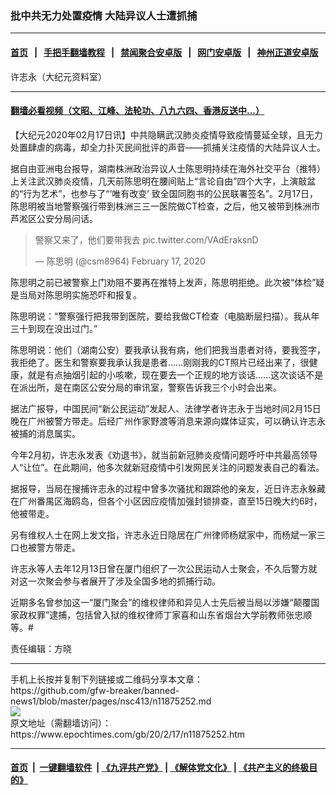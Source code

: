 ### 批中共无力处置疫情 大陆异议人士遭抓捕
------------------------

#### [首页](https://github.com/gfw-breaker/banned-news1/blob/master/README.md) &nbsp;&nbsp;|&nbsp;&nbsp; [手把手翻墙教程](https://github.com/gfw-breaker/guides/wiki) &nbsp;&nbsp;|&nbsp;&nbsp; [禁闻聚合安卓版](https://github.com/gfw-breaker/bn-android) &nbsp;&nbsp;|&nbsp;&nbsp; [网门安卓版](https://github.com/oGate2/oGate) &nbsp;&nbsp;|&nbsp;&nbsp; [神州正道安卓版](https://github.com/SzzdOgate/update) 



<div><img alt="" class="aligncenter wp-post-image" src="https://i.epochtimes.com/assets/uploads/2009/08/90823081354941.jpg"/>
<div class="red16 caption">
 许志永（大纪元资料室）
</div>
</div><hr/>

#### [翻墙必看视频（文昭、江峰、法轮功、八九六四、香港反送中...）](https://github.com/gfw-breaker/banned-news1/blob/master/pages/link3.md)

<div><p>
 【大纪元2020年02月17日讯】中共隐瞒武汉肺炎疫情导致疫情蔓延全球，且无力处置肆虐的病毒，却全力扑灭民间批评的声音——抓捕关注疫情的大陆异议人士。
</p>
<p>
 据自由亚洲电台报导，湖南株洲政治异议人士陈思明持续在海外社交平台（推特）上关注武汉肺炎疫情，几天前陈思明在腰间贴上“言论自由”四个大字，上演敲盆的“行为艺术”，也参与了“‘唯有改变’ 致全国同胞书的公民联署签名”。2月17日，陈思明被当地警察强行带到株洲三三一医院做CT检查，之后，他又被带到株洲市芦淞区公安分局问话。
</p>
<blockquote class="twitter-tweet">
 <p dir="ltr" lang="zh">
  警察又来了，他们要带我去
  <ok href="https://t.co/VAdEraksnD">
   pic.twitter.com/VAdEraksnD
  </ok>
 </p>
 <p>
  — 陈思明 (@csm8964)
  <ok href="https://twitter.com/csm8964/status/1229250801383682048?ref_src=twsrc%5Etfw">
   February 17, 2020
  </ok>
 </p>
</blockquote>
<p>
</p>
<p>
 陈思明之前已被警察上门劝阻不要再在推特上发声，陈思明拒绝。此次被“体检”疑是当局对陈思明实施恐吓和报复。
</p>
<p>
 陈思明说：“警察强行把我带到医院，要给我做CT检查（电脑断层扫描）。我从年三十到现在没出过门。”
</p>
<p>
 陈思明说：他们（湖南公安）要我承认我有病，他们把我当患者对待，要我签字，我拒绝了。医生和警察要我承认我是患者……刚刚我的CT照片已经出来了，很健康，就是有点抽烟引起的小咳嗽，现在要去一个正规的地方谈话……这次谈话不是在派出所，是在南区公安分局的审讯室，警察告诉我三个小时会出来。
</p>
<p>
 据法广报导，中国民间“新公民运动”发起人、法律学者许志永于当地时间2月15日晚在广州被警方带走。后经广州作家野渡等消息来源向媒体证实，可以确认许志永被捕的消息属实。
</p>
<p>
 今年2月初，许志永发表《劝退书》，就当前新冠肺炎疫情问题呼吁中共最高领导人“让位”。在此期间，他多次就新冠疫情中引发网民关注的问题发表自己的看法。
</p>
<p>
 据报导，当局在搜捕许志永的过程中曾多次骚扰和跟踪他的亲友，近日许志永躲藏在广州番禺区海鸥岛，但各个小区因应疫情加强封锁排查，直至15日晚大约6时，他被带走。
</p>
<p>
 另有维权人士在网上发文指，许志永近日隐居在广州律师杨斌家中，而杨斌一家三口也被警方带走。
</p>
<p>
 许志永等人去年12月13日曾在厦门组织了一次公民运动人士聚会，不久后警方就对这一次聚会参与者展开了涉及全国多地的抓捕行动。
</p>
<p>
 近期多名曾参加这一“厦门聚会”的维权律师和异见人士先后被当局以涉嫌“颠覆国家政权罪”逮捕，包括曾入狱的维权律师丁家喜和山东省烟台大学前教师张忠顺等。#
</p>
<p>
 责任编辑：方晓
</p>
</div>
<hr/>
手机上长按并复制下列链接或二维码分享本文章：<br/>
https://github.com/gfw-breaker/banned-news1/blob/master/pages/nsc413/n11875252.md <br/>
<a href='https://github.com/gfw-breaker/banned-news1/blob/master/pages/nsc413/n11875252.md'><img src='https://github.com/gfw-breaker/banned-news1/blob/master/pages/nsc413/n11875252.md.png'/></a> <br/>
原文地址（需翻墙访问）：https://www.epochtimes.com/gb/20/2/17/n11875252.htm


------------------------
#### [首页](https://github.com/gfw-breaker/banned-news1/blob/master/README.md) &nbsp;|&nbsp; [一键翻墙软件](https://github.com/gfw-breaker/nogfw/blob/master/README.md) &nbsp;| [《九评共产党》](https://github.com/gfw-breaker/9ping.md/blob/master/README.md#九评之一评共产党是什么) | [《解体党文化》](https://github.com/gfw-breaker/jtdwh.md/blob/master/README.md) | [《共产主义的终极目的》](https://github.com/gfw-breaker/gczydzjmd.md/blob/master/README.md)


<img src='http://gfw-breaker.win/banned-news/pages/nsc413/n11875252.md' width='0px' height='0px'/>